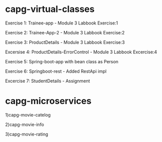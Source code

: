 # capg-virtual-classes
Exercise 1: Trainee-app - Module 3 Labbook Exercise:1

Exercise 2: Trainee-App-2 - Module 3 Labbook Exercise:2

Exercise 3: ProductDetails - Module 3 Labbook Exercise:3

Excersise 4: ProductDetails-ErrorControl - Module 3 Labbook Excercise:4

Exercise 5: Spring-boot-app with bean class as Person

Exercise 6: Springboot-rest - Added RestApi impl

Excercise 7: StudentDetails - Assignment

# capg-microservices
1)capg-movie-catelog

2)capg-movie-info

3)capg-movie-rating
